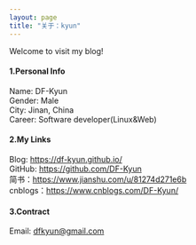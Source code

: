 ```yaml
---
layout: page
title: "关于：kyun"
---
```

Welcome to visit my blog!

#### 1.Personal Info
Name: DF-Kyun  
Gender: Male  
City: Jinan, China  
Career: Software developer(Linux&Web)  

#### 2.My Links
Blog: <https://df-kyun.github.io/>  
GitHub: <https://github.com/DF-Kyun>  
简书：<https://www.jianshu.com/u/81274d271e6b>    
cnblogs：<https://www.cnblogs.com/DF-Kyun/>      


#### 3.Contract
Email: dfkyun@gmail.com  

